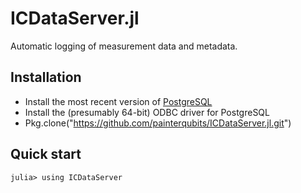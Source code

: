 # ICDataServer.jl

Automatic logging of measurement data and metadata.

## Installation

+ Install the most recent version of [PostgreSQL](https://www.postgresql.org/download/)
+ Install the (presumably 64-bit) ODBC driver for PostgreSQL
+ Pkg.clone("https://github.com/painterqubits/ICDataServer.jl.git")

## Quick start

```
julia> using ICDataServer

```
